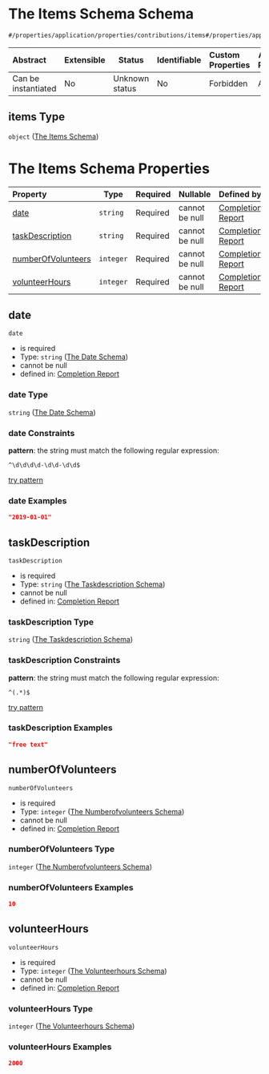 # The Items Schema Schema

```txt
#/properties/application/properties/contributions/items#/properties/application/properties/contributions/items
```




| Abstract            | Extensible | Status         | Identifiable | Custom Properties | Additional Properties | Access Restrictions | Defined In                                                                                     |
| :------------------ | ---------- | -------------- | ------------ | :---------------- | --------------------- | ------------------- | ---------------------------------------------------------------------------------------------- |
| Can be instantiated | No         | Unknown status | No           | Forbidden         | Allowed               | none                | [CompletionReport.schema.json\*](../false/CompletionReport.schema.json "open original schema") |

## items Type

`object` ([The Items Schema](completionreport-properties-the-application-schema-properties-the-contributions-schema-the-items-schema.md))

# The Items Schema Properties

| Property                                  | Type      | Required | Nullable       | Defined by                                                                                                                                                                                                                                                                                                                                             |
| :---------------------------------------- | --------- | -------- | -------------- | :----------------------------------------------------------------------------------------------------------------------------------------------------------------------------------------------------------------------------------------------------------------------------------------------------------------------------------------------------- |
| [date](#date)                             | `string`  | Required | cannot be null | [Completion Report](completionreport-properties-the-application-schema-properties-the-contributions-schema-the-items-schema-properties-the-date-schema.md "\#/properties/application/properties/contributions/items/properties/date#/properties/application/properties/contributions/items/properties/date")                                           |
| [taskDescription](#taskDescription)       | `string`  | Required | cannot be null | [Completion Report](completionreport-properties-the-application-schema-properties-the-contributions-schema-the-items-schema-properties-the-taskdescription-schema.md "\#/properties/application/properties/contributions/items/properties/taskDescription#/properties/application/properties/contributions/items/properties/taskDescription")          |
| [numberOfVolunteers](#numberOfVolunteers) | `integer` | Required | cannot be null | [Completion Report](completionreport-properties-the-application-schema-properties-the-contributions-schema-the-items-schema-properties-the-numberofvolunteers-schema.md "\#/properties/application/properties/contributions/items/properties/numberOfVolunteers#/properties/application/properties/contributions/items/properties/numberOfVolunteers") |
| [volunteerHours](#volunteerHours)         | `integer` | Required | cannot be null | [Completion Report](completionreport-properties-the-application-schema-properties-the-contributions-schema-the-items-schema-properties-the-volunteerhours-schema.md "\#/properties/application/properties/contributions/items/properties/volunteerHours#/properties/application/properties/contributions/items/properties/volunteerHours")             |

## date




`date`

-   is required
-   Type: `string` ([The Date Schema](completionreport-properties-the-application-schema-properties-the-contributions-schema-the-items-schema-properties-the-date-schema.md))
-   cannot be null
-   defined in: [Completion Report](completionreport-properties-the-application-schema-properties-the-contributions-schema-the-items-schema-properties-the-date-schema.md "\#/properties/application/properties/contributions/items/properties/date#/properties/application/properties/contributions/items/properties/date")

### date Type

`string` ([The Date Schema](completionreport-properties-the-application-schema-properties-the-contributions-schema-the-items-schema-properties-the-date-schema.md))

### date Constraints

**pattern**: the string must match the following regular expression: 

```regexp
^\d\d\d\d-\d\d-\d\d$
```

[try pattern](https://regexr.com/?expression=%5E%5Cd%5Cd%5Cd%5Cd-%5Cd%5Cd-%5Cd%5Cd%24 "try regular expression with regexr.com")

### date Examples

```json
"2019-01-01"
```

## taskDescription




`taskDescription`

-   is required
-   Type: `string` ([The Taskdescription Schema](completionreport-properties-the-application-schema-properties-the-contributions-schema-the-items-schema-properties-the-taskdescription-schema.md))
-   cannot be null
-   defined in: [Completion Report](completionreport-properties-the-application-schema-properties-the-contributions-schema-the-items-schema-properties-the-taskdescription-schema.md "\#/properties/application/properties/contributions/items/properties/taskDescription#/properties/application/properties/contributions/items/properties/taskDescription")

### taskDescription Type

`string` ([The Taskdescription Schema](completionreport-properties-the-application-schema-properties-the-contributions-schema-the-items-schema-properties-the-taskdescription-schema.md))

### taskDescription Constraints

**pattern**: the string must match the following regular expression: 

```regexp
^(.*)$
```

[try pattern](https://regexr.com/?expression=%5E(.*)%24 "try regular expression with regexr.com")

### taskDescription Examples

```json
"free text"
```

## numberOfVolunteers




`numberOfVolunteers`

-   is required
-   Type: `integer` ([The Numberofvolunteers Schema](completionreport-properties-the-application-schema-properties-the-contributions-schema-the-items-schema-properties-the-numberofvolunteers-schema.md))
-   cannot be null
-   defined in: [Completion Report](completionreport-properties-the-application-schema-properties-the-contributions-schema-the-items-schema-properties-the-numberofvolunteers-schema.md "\#/properties/application/properties/contributions/items/properties/numberOfVolunteers#/properties/application/properties/contributions/items/properties/numberOfVolunteers")

### numberOfVolunteers Type

`integer` ([The Numberofvolunteers Schema](completionreport-properties-the-application-schema-properties-the-contributions-schema-the-items-schema-properties-the-numberofvolunteers-schema.md))

### numberOfVolunteers Examples

```json
10
```

## volunteerHours




`volunteerHours`

-   is required
-   Type: `integer` ([The Volunteerhours Schema](completionreport-properties-the-application-schema-properties-the-contributions-schema-the-items-schema-properties-the-volunteerhours-schema.md))
-   cannot be null
-   defined in: [Completion Report](completionreport-properties-the-application-schema-properties-the-contributions-schema-the-items-schema-properties-the-volunteerhours-schema.md "\#/properties/application/properties/contributions/items/properties/volunteerHours#/properties/application/properties/contributions/items/properties/volunteerHours")

### volunteerHours Type

`integer` ([The Volunteerhours Schema](completionreport-properties-the-application-schema-properties-the-contributions-schema-the-items-schema-properties-the-volunteerhours-schema.md))

### volunteerHours Examples

```json
2000
```
